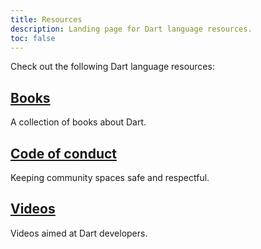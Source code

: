 ```yaml
---
title: Resources
description: Landing page for Dart language resources.
toc: false
---
```


Check out the following Dart language resources:

<div class="card-grid">
  <div class="card">
    <h2><a href="/resources/books">Books</a></h2>
    <p>A collection of books about Dart.</p>
  </div>

  <div class="card">
    <h2><a href="/code-of-conduct">Code of conduct</a></h2>
    <p>Keeping community spaces safe and respectful.</p>
  </div>
  
  <div class="card">
    <h2><a href="/resources/videos">Videos</a></h2>
    <p>Videos aimed at Dart developers.</p>
  </div>
</div>
